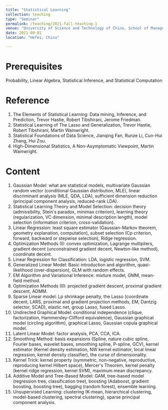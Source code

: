 ```yaml
---
title: "Statistical Learning"
collection: teaching
type: "Seminar"
permalink: /teaching/2021-fall-teaching-1
venue: "University of Science and Technology of China, School of Management"
date: 2021-09-01
location: "Hefei, China"

---         
```

        
Prerequisites   
======

Probability, Linear Algebra, Statistical Inference, and Statistical Computation

Reference
======

1. The Elements of Statistical Learning: Data mining, Inference, and Prediction, Trevor Hastie, Robert Tibshirani, Jerome Friedman.
2. Statistical Learning of The Lasso and Generalization, Trevor Hastie, Robert Tibshirani, Martin Wainwright.
3. Statistical Foundations of Data Science, Jianqing Fan, Runze Li, Cun-Hui Zhang, Hui Zou.
4. High-Dimensional Statistics, A Non-Asymptomatic Viewpoint, Martin Wainwright.

Content 
======

1. Gaussian Model: what are statistical models, multivariate Gaussian random vector (conditional Gaussian distribution, MLE), linear discriminant analysis (MLE, QDA, LDA), sufficient dimension reduction (principal component analysis, reduced-rank LDA).
2. Statistical Learning Theory and Model Selection: decision theory (admissibility, Stein's paradox, minimax criterion), learning theory (regularization, VC dimension, minimal description length), model selection (information criterion, cross-validation).
3. Linear Regression: least square estimator (Gaussian-Markov theorem, geometry explanation, computation), subset selection (Cp criterion, forward, backward or stepwise selection), Ridge regression.
4. Optimization Methods (I): convex optimization, Lagrange multipliers, gradient decent (unconstrained gradient decent, Newton-like method), coordinate decent.
5. Linear Regression for Classification: LDA, logistic regression, SVM.
6. Generalized Linear Model: Basic introduction and algorithm, quasi-likelihood (over-dispersion), GLM with random effects.
7. EM Algorithm and Variational Inference: mixture model, GMM, mean-field method.
8. Optimization Methods (II): projected gradient descent, proximal gradient descent, ADMM.
9. Sparse Linear model: Lp shrinkage penalty, the Lasso (coordinate decent, LARS, proximal and gradient projection methods, EM, Dantzig selector, SCAD), elastic net, group Lasso, fused Lasso.
10. Undirected Graphical Model: conditional independence (clique, factorization, Hammersley-Clifford equivalence), Gaussian graphical model (circling algorithm), graphical Lasso, Gaussian copula graphical model.
11. Latent Linear Model: factor analysis, PCA, CCA, ICA.
12. Smoothing Method: basis expansions (Spline, nature cubic spline, Fourier bases, wavelet bases, smoothing spline, P-spline, GCV), kernel estimator (Kernel density estimation, NW kernel estimator, local linear regression, kernel density classifier), the curse of dimensionality.
13. Kernel Trick: kernel property (symmetric, non-negative, reproductive, reproducing kernel Hilbert space), Mercer's Theorem, kernel penalty (kernel ridge regression, kernel SVM), maximum mean discrepancy. 
14. Additive Model and Tree-Based Model: GAM, tree-based model (regression tree, classification tree), boosting (Adaboost, gradient boosting, boosting tree), bagging (random forest), ensemble learning.
15. Unsupervised Learning: clustering (K-mean, hierarchical clustering, model-based clustering, spectral clustering), sparse principal component analysis.
